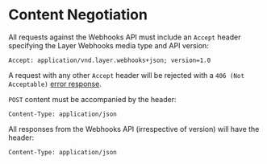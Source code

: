 # Content Negotiation

All requests against the Webhooks API must include an `Accept` header specifying the Layer Webhooks media type and API version:

```text
Accept: application/vnd.layer.webhooks+json; version=1.0
```

A request with any other `Accept` header will be rejected with a `406 (Not Acceptable)` [error response](/docs/webhooks/rest#errors).

`POST` content must be accompanied by the header:

```text
Content-Type: application/json
```

All responses from the Webhooks API (irrespective of version) will have the header:

```text
Content-Type: application/json
```
